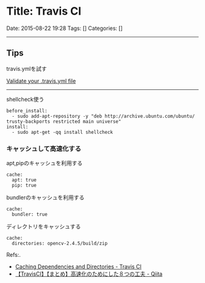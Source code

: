 # Title: Travis CI

Date: 2015-08-22 19:28
Tags: []
Categories: []

---

## Tips

travis.ymlを試す

[Validate your .travis.yml file](http://lint.travis-ci.org/)

---

shellcheck使う

```
before_install:
  - sudo add-apt-repository -y "deb http://archive.ubuntu.com/ubuntu/ trusty-backports restricted main universe"
install:
  - sudo apt-get -qq install shellcheck
```

### キャッシュして高速化する

apt,pipのキャッシュを利用する

    cache:
      apt: true
      pip: true

bundlerのキャッシュを利用する

    cache:
      bundler: true

ディレクトリをキャッシュする

    cache:
      directories: opencv-2.4.5/build/zip

Refs:.

- [Caching Dependencies and Directories - Travis CI](http://docs.travis-ci.com/user/caching/)
- [【TravisCI】【まとめ】高速化のためにした８つの工夫 - Qiita](http://qiita.com/oh_rusty_nail/items/6d709f48443b6c474392)

